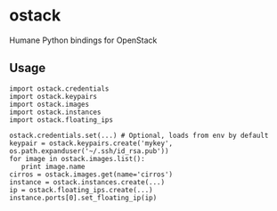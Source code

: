 # ostack


Humane Python bindings for OpenStack

## Usage

    import ostack.credentials
    import ostack.keypairs
    import ostack.images
    import ostack.instances
    import ostack.floating_ips

    ostack.credentials.set(...) # Optional, loads from env by default
    keypair = ostack.keypairs.create('mykey', os.path.expanduser('~/.ssh/id_rsa.pub'))
    for image in ostack.images.list():
       print image.name
    cirros = ostack.images.get(name='cirros')
    instance = ostack.instances.create(...)
    ip = ostack.floating_ips.create(...)
    instance.ports[0].set_floating_ip(ip)
